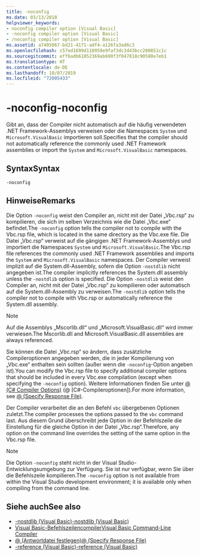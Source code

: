 ```yaml
---
title: -noconfig
ms.date: 03/13/2018
helpviewer_keywords:
- noconfig compiler option [Visual Basic]
- -noconfig compiler option [Visual Basic]
- /noconfig compiler option [Visual Basic]
ms.assetid: a7405067-bd21-4171-adf4-a126fa3ad6c3
ms.openlocfilehash: c57ed1699d110959e9faf3dc3d43bcc200851c1c
ms.sourcegitcommit: eff6adb61852369ab690f3f047818c90580e7eb1
ms.translationtype: HT
ms.contentlocale: de-DE
ms.lasthandoff: 10/07/2019
ms.locfileid: "72005433"
---
```

# <a name="-noconfig"></a><span data-ttu-id="8ebd5-102">-noconfig</span><span class="sxs-lookup"><span data-stu-id="8ebd5-102">-noconfig</span></span>
<span data-ttu-id="8ebd5-103">Gibt an, dass der Compiler nicht automatisch auf die häufig verwendeten .NET Framework-Assemblys verweisen oder die Namespaces `System` und `Microsoft.VisualBasic` importieren soll.</span><span class="sxs-lookup"><span data-stu-id="8ebd5-103">Specifies that the compiler should not automatically reference the commonly used .NET Framework assemblies or import the `System` and `Microsoft.VisualBasic` namespaces.</span></span>  
  
## <a name="syntax"></a><span data-ttu-id="8ebd5-104">Syntax</span><span class="sxs-lookup"><span data-stu-id="8ebd5-104">Syntax</span></span>  
  
```console  
-noconfig  
```  
  
## <a name="remarks"></a><span data-ttu-id="8ebd5-105">Hinweise</span><span class="sxs-lookup"><span data-stu-id="8ebd5-105">Remarks</span></span>  
 <span data-ttu-id="8ebd5-106">Die Option `-noconfig` weist den Compiler an, nicht mit der Datei „Vbc.rsp“ zu kompilieren, die sich im selben Verzeichnis wie die Datei „Vbc.exe“ befindet.</span><span class="sxs-lookup"><span data-stu-id="8ebd5-106">The `-noconfig` option tells the compiler not to compile with the Vbc.rsp file, which is located in the same directory as the Vbc.exe file.</span></span> <span data-ttu-id="8ebd5-107">Die Datei „Vbc.rsp“ verweist auf die gängigen .NET Framework-Assemblys und importiert die Namespaces `System` und `Microsoft.VisualBasic`.</span><span class="sxs-lookup"><span data-stu-id="8ebd5-107">The Vbc.rsp file references the commonly used .NET Framework assemblies and imports the `System` and `Microsoft.VisualBasic` namespaces.</span></span> <span data-ttu-id="8ebd5-108">Der Compiler verweist implizit auf die System.dll-Assembly, sofern die Option `-nostdlib` nicht angegeben ist.</span><span class="sxs-lookup"><span data-stu-id="8ebd5-108">The compiler implicitly references the System.dll assembly unless the `-nostdlib` option is specified.</span></span> <span data-ttu-id="8ebd5-109">Die Option `-nostdlib` weist den Compiler an, nicht mit der Datei „Vbc.rsp“ zu kompilieren oder automatisch auf die System.dll-Assembly zu verweisen.</span><span class="sxs-lookup"><span data-stu-id="8ebd5-109">The `-nostdlib` option tells the compiler not to compile with Vbc.rsp or automatically reference the System.dll assembly.</span></span>  
  
> [!NOTE]
> <span data-ttu-id="8ebd5-110">Auf die Assemblys „Mscorlib.dll“ und „Microsoft.VisualBasic.dll“ wird immer verwiesen.</span><span class="sxs-lookup"><span data-stu-id="8ebd5-110">The Mscorlib.dll and Microsoft.VisualBasic.dll assemblies are always referenced.</span></span>  
  
 <span data-ttu-id="8ebd5-111">Sie können die Datei „Vbc.rsp“ so ändern, dass zusätzliche Compileroptionen angegeben werden, die in jeder Kompilierung von „Vbc.exe“ enthalten sein sollten (außer wenn die `-noconfig`-Option angeben ist).</span><span class="sxs-lookup"><span data-stu-id="8ebd5-111">You can modify the Vbc.rsp file to specify additional compiler options that should be included in every Vbc.exe compilation (except when specifying the `-noconfig` option).</span></span> <span data-ttu-id="8ebd5-112">Weitere Informationen finden Sie unter [@ (C# Compiler Options)](../../../visual-basic/reference/command-line-compiler/specify-response-file.md) (@ [C#-Compileroptionen]).</span><span class="sxs-lookup"><span data-stu-id="8ebd5-112">For more information, see [@ (Specify Response File)](../../../visual-basic/reference/command-line-compiler/specify-response-file.md).</span></span>  
  
 <span data-ttu-id="8ebd5-113">Der Compiler verarbeitet die an den Befehl `vbc` übergebenen Optionen zuletzt.</span><span class="sxs-lookup"><span data-stu-id="8ebd5-113">The compiler processes the options passed to the `vbc` command last.</span></span> <span data-ttu-id="8ebd5-114">Aus diesem Grund überschreibt jede Option in der Befehlszeile die Einstellung für die gleiche Option in der Datei „Vbc.rsp“.</span><span class="sxs-lookup"><span data-stu-id="8ebd5-114">Therefore, any option on the command line overrides the setting of the same option in the Vbc.rsp file.</span></span>  
  
> [!NOTE]
> <span data-ttu-id="8ebd5-115">Die Option `-noconfig` steht nicht in der Visual Studio-Entwicklungsumgebung zur Verfügung. Sie ist nur verfügbar, wenn Sie über die Befehlszeile kompilieren.</span><span class="sxs-lookup"><span data-stu-id="8ebd5-115">The `-noconfig` option is not available from within the Visual Studio development environment; it is available only when compiling from the command line.</span></span>  
  
## <a name="see-also"></a><span data-ttu-id="8ebd5-116">Siehe auch</span><span class="sxs-lookup"><span data-stu-id="8ebd5-116">See also</span></span>

- [<span data-ttu-id="8ebd5-117">-nostdlib (Visual Basic)</span><span class="sxs-lookup"><span data-stu-id="8ebd5-117">-nostdlib (Visual Basic)</span></span>](../../../visual-basic/reference/command-line-compiler/nostdlib.md)
- [<span data-ttu-id="8ebd5-118">Visual Basic-Befehlszeilencompiler</span><span class="sxs-lookup"><span data-stu-id="8ebd5-118">Visual Basic Command-Line Compiler</span></span>](../../../visual-basic/reference/command-line-compiler/index.md)
- [<span data-ttu-id="8ebd5-119">@ (Antwortdatei festlegen)</span><span class="sxs-lookup"><span data-stu-id="8ebd5-119">@ (Specify Response File)</span></span>](../../../visual-basic/reference/command-line-compiler/specify-response-file.md)
- [<span data-ttu-id="8ebd5-120">-reference (Visual Basic)</span><span class="sxs-lookup"><span data-stu-id="8ebd5-120">-reference (Visual Basic)</span></span>](../../../visual-basic/reference/command-line-compiler/reference.md)
